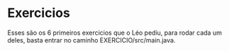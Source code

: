 # Exercicios

Esses são os 6 primeiros exercicios que o Léo pediu, para rodar cada um deles, basta entrar no caminho EXERCICIO/src/main.java.

